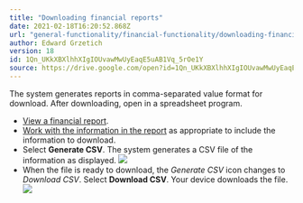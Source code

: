 ```yaml
---
title: "Downloading financial reports"
date: 2021-02-18T16:20:52.868Z
url: "general-functionality/financial-functionality/downloading-financial-reports.html"
author: Edward Grzetich
version: 18
id: 1Qn_UKkXBXlhhXIgIOUvawMwUyEaqE5uAB1Vq_5rOe1Y
source: https://drive.google.com/open?id=1Qn_UKkXBXlhhXIgIOUvawMwUyEaqE5uAB1Vq_5rOe1Y
---
```

The system generates reports in comma-separated value format for download. After downloading, open in a spreadsheet program.

* [View a financial report](viewing-financial-reports.html). 
* [Work with the information in the report](../reports/using-datavis-grids-data-tools.html) as appropriate to include the information to download.
* Select <strong>Generate CSV</strong>. The system generates a CSV file of the information as displayed.  ![](../../external_files/346f2e7650380e2e8bd536a63d0ddb96.png)
* When the file is ready to download, the <em>Generate CSV</em> icon changes to <em>Download CSV</em>. Select <strong>Download CSV</strong>. Your device downloads the file.   ![](../../external_files/49ff8a8e2811de941e163f17b80457b9.png)
